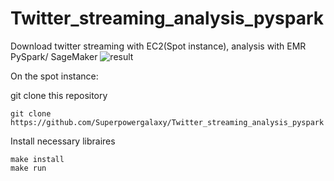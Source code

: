 # Twitter_streaming_analysis_pyspark
Download twitter streaming with EC2(Spot instance), analysis with EMR PySpark/ SageMaker
![result](https://user-images.githubusercontent.com/8799320/80146403-c9ba6c00-857f-11ea-9609-cd668ba7c93b.png)

On the spot instance:

git clone this repository

    git clone https://github.com/Superpowergalaxy/Twitter_streaming_analysis_pyspark

Install necessary libraires

    make install
    make run


